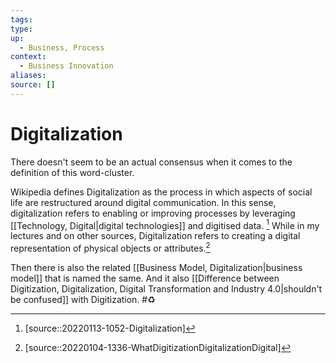 ```yaml
---
tags:
type:
up:
  - Business, Process
context:
  - Business Innovation
aliases:
source: []
---
```


# Digitalization

There doesn't seem to be an actual consensus when it comes to the definition of this word-cluster.

Wikipedia defines Digitalization as the process in which aspects of social life are restructured around digital communication. In this sense, digitalization refers to enabling or improving processes by leveraging [[Technology, Digital|digital technologies]] and digitised data. [^1] While in my lectures and on other sources, Digitalization refers to creating a digital representation of physical objects or attributes.[^2]

Then there is also the related [[Business Model, Digitalization|business model]] that is named the same. And it also [[Difference between Digitization, Digitalization, Digital Transformation and Industry 4.0|shouldn't be confused]] with Digitization. #♻️ 

[^1]: [source::20220113-1052-Digitalization]
[^2]: [source::20220104-1336-WhatDigitizationDigitalizationDigital]
